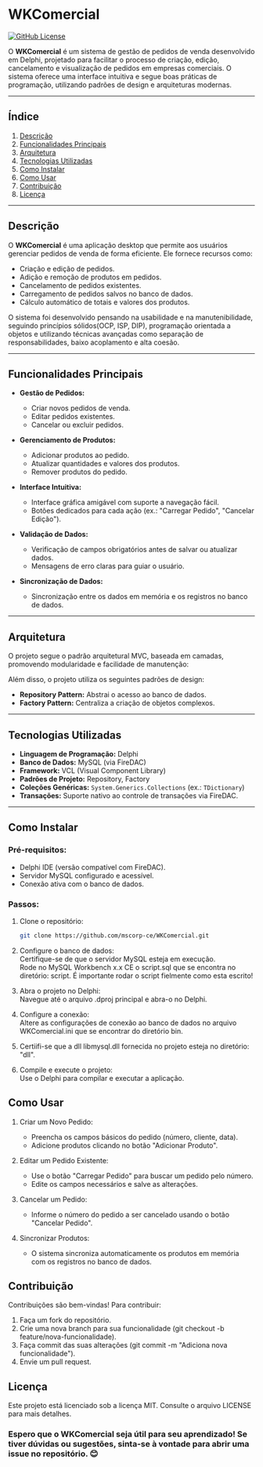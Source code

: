    
# **WKComercial**

[![GitHub License](https://img.shields.io/badge/license-MIT-blue.svg)](https://github.com/mscorp-ce/WKComercial/blob/main/LICENSE)

O **WKComercial** é um sistema de gestão de pedidos de venda desenvolvido em Delphi, projetado para facilitar o processo de criação, edição, cancelamento e visualização de pedidos em empresas comerciais. O sistema oferece uma interface intuitiva e segue boas práticas de programação, utilizando padrões de design e arquiteturas modernas.

---

## Índice

1. [Descrição](#descrição)
2. [Funcionalidades Principais](#funcionalidades-principais)
3. [Arquitetura](#arquitetura)
4. [Tecnologias Utilizadas](#tecnologias-utilizadas)
5. [Como Instalar](#como-instalar)
6. [Como Usar](#como-usar)
7. [Contribuição](#contribuição)
8. [Licença](#licença)

---

## Descrição

O **WKComercial** é uma aplicação desktop que permite aos usuários gerenciar pedidos de venda de forma eficiente. Ele fornece recursos como:
- Criação e edição de pedidos.
- Adição e remoção de produtos em pedidos.
- Cancelamento de pedidos existentes.
- Carregamento de pedidos salvos no banco de dados.
- Cálculo automático de totais e valores dos produtos.

O sistema foi desenvolvido pensando na usabilidade e na manutenibilidade, seguindo princípios sólidos(OCP, ISP, DIP), programação orientada a objetos e utilizando técnicas avançadas como separação de responsabilidades, baixo acoplamento e alta coesão.

---

## Funcionalidades Principais

- **Gestão de Pedidos:**
  - Criar novos pedidos de venda.
  - Editar pedidos existentes.
  - Cancelar ou excluir pedidos.

- **Gerenciamento de Produtos:**
  - Adicionar produtos ao pedido.
  - Atualizar quantidades e valores dos produtos.
  - Remover produtos do pedido.

- **Interface Intuitiva:**
  - Interface gráfica amigável com suporte a navegação fácil.
  - Botões dedicados para cada ação (ex.: "Carregar Pedido", "Cancelar Edição").

- **Validação de Dados:**
  - Verificação de campos obrigatórios antes de salvar ou atualizar dados.
  - Mensagens de erro claras para guiar o usuário.

- **Sincronização de Dados:**
  - Sincronização entre os dados em memória e os registros no banco de dados.

---

## Arquitetura

O projeto segue o padrão arquitetural MVC, baseada em camadas, promovendo modularidade e facilidade de manutenção:

Além disso, o projeto utiliza os seguintes padrões de design:
- **Repository Pattern:** Abstrai o acesso ao banco de dados.
- **Factory Pattern:** Centraliza a criação de objetos complexos.

---

## Tecnologias Utilizadas

- **Linguagem de Programação:** Delphi
- **Banco de Dados:** MySQL (via FireDAC)
- **Framework:** VCL (Visual Component Library)
- **Padrões de Projeto:** Repository, Factory
- **Coleções Genéricas:** `System.Generics.Collections` (ex.: `TDictionary`)
- **Transações:** Suporte nativo ao controle de transações via FireDAC.

---

## Como Instalar

### Pré-requisitos:
- Delphi IDE (versão compatível com FireDAC).
- Servidor MySQL configurado e acessível.
- Conexão ativa com o banco de dados.

### Passos:
1. Clone o repositório:
   ```bash
   git clone https://github.com/mscorp-ce/WKComercial.git

2. Configure o banco de dados:\
Certifique-se de que o servidor MySQL esteja em execução.\
Rode no MySQL Workbench x.x CE o script.sql que se encontra no diretório: script. É importante rodar o script fielmente como esta escrito!

3. Abra o projeto no Delphi:\
Navegue até o arquivo .dproj principal e abra-o no Delphi.

4. Configure a conexão:\
Altere as configurações de conexão ao banco de dados no arquivo WKComercial.ini que se encontrar do diretório bin.

5. Certiifi-se que a dll libmysql.dll fornecida no projeto esteja no diretório: "dll".
6. Compile e execute o projeto:\
Use o Delphi para compilar e executar a aplicação.

## Como Usar
1. Criar um Novo Pedido:
   - Preencha os campos básicos do pedido (número, cliente, data).
   - Adicione produtos clicando no botão "Adicionar Produto".

2. Editar um Pedido Existente:
   - Use o botão "Carregar Pedido" para buscar um pedido pelo número.
   - Edite os campos necessários e salve as alterações.
3. Cancelar um Pedido:
   - Informe o número do pedido a ser cancelado usando o botão "Cancelar Pedido".

4. Sincronizar Produtos:
   - O sistema sincroniza automaticamente os produtos em memória com os registros no banco de dados.

## Contribuição
Contribuições são bem-vindas! Para contribuir:

1. Faça um fork do repositório.
2. Crie uma nova branch para sua funcionalidade (git checkout -b feature/nova-funcionalidade).
3. Faça commit das suas alterações (git commit -m "Adiciona nova funcionalidade").
4. Envie um pull request.

## Licença
Este projeto está licenciado sob a licença MIT. Consulte o arquivo LICENSE para mais detalhes.

### Espero que o WKComercial seja útil para seu aprendizado! Se tiver dúvidas ou sugestões, sinta-se à vontade para abrir uma issue no repositório. 😊